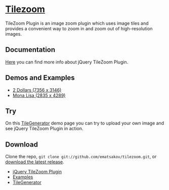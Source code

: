 [Tilezoom](https://github.com/ematsakov/tilezoom)
========

TileZoom Plugin is an image zoom plugin which uses image tiles and provides a convenient way to zoom in and zoom out of high-resolution images.

Documentation
-----------
[Here](http://labs.webcodingstudio.com/tilezoom/docs.html) you can find more info about jQuery TileZoom Plugin.

Demos and Examples
-----------
+ [2 Dollars (7356 x 3146)](http://labs.webcodingstudio.com/tilezoom/2dollars.html)
+ [Mona Lisa (2835 x 4289)](http://labs.webcodingstudio.com/tilezoom/mona-lisa.html)

Try
-----------
On this [TileGenerator](http://labs.webcodingstudio.com/tilegenerator) demo page you can try to upload your own image and see jQuery TileZoom Plugin in action.

Download
-----------
Clone the repo, `git clone git://github.com/ematsakov/tilezoom.git`, or [download the latest release](https://github.com/ematsakov/tilezoom/zipball/master).

+ [jQuery TileZoom Plugin](http://labs.webcodingstudio.com/uploads/jquery/tilezoom.zip)
+ [Examples](http://labs.webcodingstudio.com/uploads/jquery/tilezoom_examples.zip)
+ [TileGenerator](http://labs.webcodingstudio.com/uploads/php/tilegenerator.zip)
